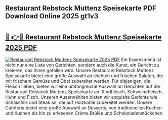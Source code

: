 ## Restaurant Rebstock Muttenz Speisekarte PDF Download Online 2025 gt1v3

# <h2><a href="http://gc9nmc.nevu.top/?p=Restaurant+Rebstock+Muttenz+Speisekarte">🔗 👉🔴 Restaurant Rebstock Muttenz Speisekarte 2025 PDF</a></h2>

[![Restaurant Rebstock Muttenz Speisekarte 2025 PDF](https://i.imgur.com/dBaPXMq.png)](http://gc9nmc.nevu.top/?p=Restaurant+Rebstock+Muttenz+Speisekarte)
Ein Essensmenü ist nicht nur eine Liste von Gerichten, sondern auch die Kunst, ein Gericht zu kreieren, das Ihnen gefallen wird. Unsere Restaurant Rebstock Muttenz Speisekarte bietet eine große Auswahl an leichten und frischen Salaten, die mit frischem Gemüse und Obst zubereitet werden. Für diejenigen, die Fleisch lieben, bieten wir eine umfangreiche Auswahl an Gerichten auf der Restaurant Rebstock Muttenz Speisekarte an: Rindfleisch, Schweinefleisch, Huhn und Fisch. Unseren Auserwählten bieten wir exquisite Gerichte wie Schaschlik und Steak an, die auf Holzkohle zubereitet werden. Unsere Cafeteria bietet eine große Auswahl an Desserts, von traditionellen Kuchen und Kuchen bis hin zu erlesenen Crème Brûlée und Schokoladenstückchen.
